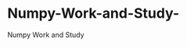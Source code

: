   # Numpy-Work-and-Study-
Numpy Work and Study 
                
                
              
                     
                  
                                                         
                                                   
                  
                    
                                                                                                     
                                                                                                           
                                                                                                                   
                                                                                                                                                          
                                                                                                                                                                                                                                                                                      
                                                                                                                                                                                                                                                                                                    
                                                                                                                                                  
                                                                                                                   
                                                                                                            
                    
                      
